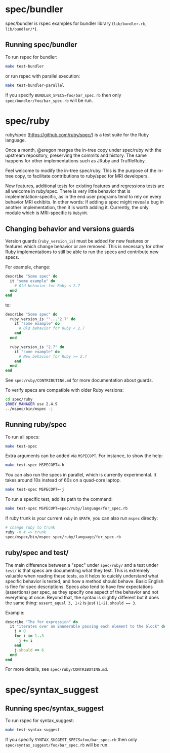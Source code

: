 # spec/bundler

spec/bundler is rspec examples for bundler library (`lib/bundler.rb`, `lib/bundler/*`).

## Running spec/bundler

To run rspec for bundler:

```bash
make test-bundler
```

or run rspec with parallel execution:

```bash
make test-bundler-parallel
```

If you specify `BUNDLER_SPECS=foo/bar_spec.rb` then only `spec/bundler/foo/bar_spec.rb` will be run.

# spec/ruby

ruby/spec (https://github.com/ruby/spec/) is
a test suite for the Ruby language.

Once a month, @eregon merges the in-tree copy under spec/ruby
with the upstream repository, preserving the commits and history.
The same happens for other implementations such as JRuby and TruffleRuby.

Feel welcome to modify the in-tree spec/ruby.
This is the purpose of the in-tree copy,
to facilitate contributions to ruby/spec for MRI developers.

New features, additional tests for existing features and
regressions tests are all welcome in ruby/spec.
There is very little behavior that is implementation-specific,
as in the end user programs tend to rely on every behavior MRI exhibits.
In other words: If adding a spec might reveal a bug in
another implementation, then it is worth adding it.
Currently, the only module which is MRI-specific is `RubyVM`.

## Changing behavior and versions guards

Version guards (`ruby_version_is`) must be added for new features or features
which change behavior or are removed. This is necessary for other Ruby implementations
to still be able to run the specs and contribute new specs.

For example, change:

```ruby
describe "Some spec" do
  it "some example" do
    # Old behavior for Ruby < 2.7
  end
end
```

to:

```ruby
describe "Some spec" do
  ruby_version_is ""..."2.7" do
    it "some example" do
      # Old behavior for Ruby < 2.7
    end
  end

  ruby_version_is "2.7" do
    it "some example" do
      # New behavior for Ruby >= 2.7
    end
  end
end
```

See `spec/ruby/CONTRIBUTING.md` for more documentation about guards.

To verify specs are compatible with older Ruby versions:

```bash
cd spec/ruby
$RUBY_MANAGER use 2.4.9
../mspec/bin/mspec -j
```

## Running ruby/spec

To run all specs:

```bash
make test-spec
```

Extra arguments can be added via `MSPECOPT`.
For instance, to show the help:

```bash
make test-spec MSPECOPT=-h
```

You can also run the specs in parallel, which is currently experimental.
It takes around 10s instead of 60s on a quad-core laptop.

```bash
make test-spec MSPECOPT=-j
```

To run a specific test, add its path to the command:

```bash
make test-spec MSPECOPT=spec/ruby/language/for_spec.rb
```

If ruby trunk is your current `ruby` in `$PATH`, you can also run `mspec` directly:

```bash
# change ruby to trunk
ruby -v # => trunk
spec/mspec/bin/mspec spec/ruby/language/for_spec.rb
```

## ruby/spec and test/

The main difference between a "spec" under `spec/ruby/` and
a test under `test/` is that specs are documenting what they test.
This is extremely valuable when reading these tests, as it
helps to quickly understand what specific behavior is tested,
and how a method should behave. Basic English is fine for spec descriptions.
Specs also tend to have few expectations (assertions) per spec,
as they specify one aspect of the behavior and not everything at once.
Beyond that, the syntax is slightly different but it does the same thing:
`assert_equal 3, 1+2` is just `(1+2).should == 3`.

Example:

```ruby
describe "The for expression" do
  it "iterates over an Enumerable passing each element to the block" do
    j = 0
    for i in 1..3
      j += i
    end
    j.should == 6
  end
end
```

For more details, see `spec/ruby/CONTRIBUTING.md`.

# spec/syntax_suggest

## Running spec/syntax_suggest

To run rspec for syntax_suggest:

```bash
make test-syntax-suggest
```

If you specify `SYNTAX_SUGGEST_SPECS=foo/bar_spec.rb` then only `spec/syntax_suggest/foo/bar_spec.rb` will be run.